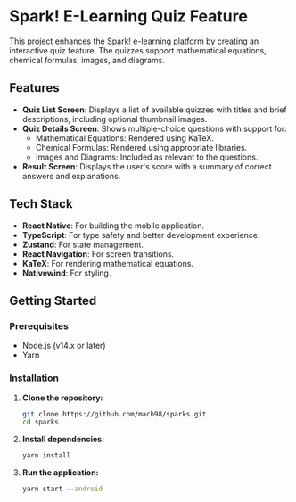 # Spark! E-Learning Quiz Feature

This project enhances the Spark! e-learning platform by creating an interactive quiz feature. The quizzes support mathematical equations, chemical formulas, images, and diagrams.

## Features

- **Quiz List Screen**: Displays a list of available quizzes with titles and brief descriptions, including optional thumbnail images.
- **Quiz Details Screen**: Shows multiple-choice questions with support for:
  - Mathematical Equations: Rendered using KaTeX.
  - Chemical Formulas: Rendered using appropriate libraries.
  - Images and Diagrams: Included as relevant to the questions.
- **Result Screen**: Displays the user's score with a summary of correct answers and explanations.

## Tech Stack

- **React Native**: For building the mobile application.
- **TypeScript**: For type safety and better development experience.
- **Zustand**: For state management.
- **React Navigation**: For screen transitions.
- **KaTeX**: For rendering mathematical equations.
- **Nativewind**: For styling.

## Getting Started

### Prerequisites

- Node.js (v14.x or later)
- Yarn

### Installation

1. **Clone the repository:**
    ```bash
    git clone https://github.com/mach98/sparks.git
    cd sparks
    ```

2. **Install dependencies:**
    ```bash
    yarn install
    ```

3. **Run the application:**
    ```bash
    yarn start --android
    ```

